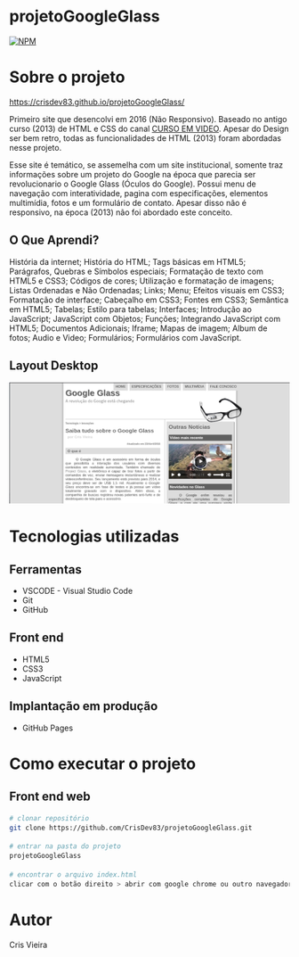 # projetoGoogleGlass

[![NPM](https://img.shields.io/npm/l/react)](https://github.com/CrisDev83/projetoInfofilmes/blob/master/LICENCE) 

# Sobre o projeto

https://crisdev83.github.io/projetoGoogleGlass/

Primeiro site que desencolvi em 2016 (Não Responsivo). Baseado no antigo curso (2013) de HTML e CSS do canal [CURSO EM VIDEO](https://www.youtube.com/watch?v=epDCjksKMok&list=PLHz_AreHm4dlAnJ_jJtV29RFxnPHDuk9o). Apesar do Design ser bem retro, todas as funcionalidades de HTML (2013) foram abordadas nesse projeto. 

Esse site é temático, se assemelha com um site institucional, somente traz informações sobre um projeto do Google na época que parecia ser revolucionario o Google Glass (Óculos do Google). Possui menu de navegação com interatividade, pagina com especificações, elementos multimídia, fotos e um formulário de contato. Apesar disso não é responsivo, na época (2013) não foi abordado este conceito.

## O Que Aprendi?

História da internet; História do HTML; Tags básicas em HTML5; Parágrafos, Quebras e Símbolos especiais; Formatação de texto com HTML5 e CSS3; Códigos de cores; Utilização e formatação de imagens; Listas Ordenadas e Não Ordenadas; Links; Menu; Efeitos visuais em CSS3; Formatação de interface; Cabeçalho em CSS3; Fontes em CSS3; Semântica em HTML5; Tabelas; Estilo para tabelas; Interfaces; Introdução ao JavaScript; JavaScript com Objetos; Funções; Integrando JavaScript com HTML5; Documentos Adicionais; Iframe; Mapas de imagem; Album de fotos; Audio e Video; Formulários; Formulários com JavaScript.

## Layout Desktop
![Web 1](https://github.com/CrisDev83/assets-projects/blob/master/googleglass.png)


# Tecnologias utilizadas
## Ferramentas 
- VSCODE - Visual Studio Code
- Git
- GitHub

## Front end
- HTML5
- CSS3
- JavaScript

## Implantação em produção
- GitHub Pages

# Como executar o projeto

## Front end web

```zsh
# clonar repositório
git clone https://github.com/CrisDev83/projetoGoogleGlass.git

# entrar na pasta do projeto
projetoGoogleGlass

# encontrar o arquivo index.html
clicar com o botão direito > abrir com google chrome ou outro navegador

```

# Autor

Cris Vieira


